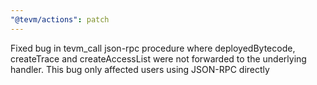 ```yaml
---
"@tevm/actions": patch
---
```


Fixed bug in tevm_call json-rpc procedure where deployedBytecode, createTrace and createAccessList were not forwarded to the underlying handler. This bug only affected users using JSON-RPC directly
